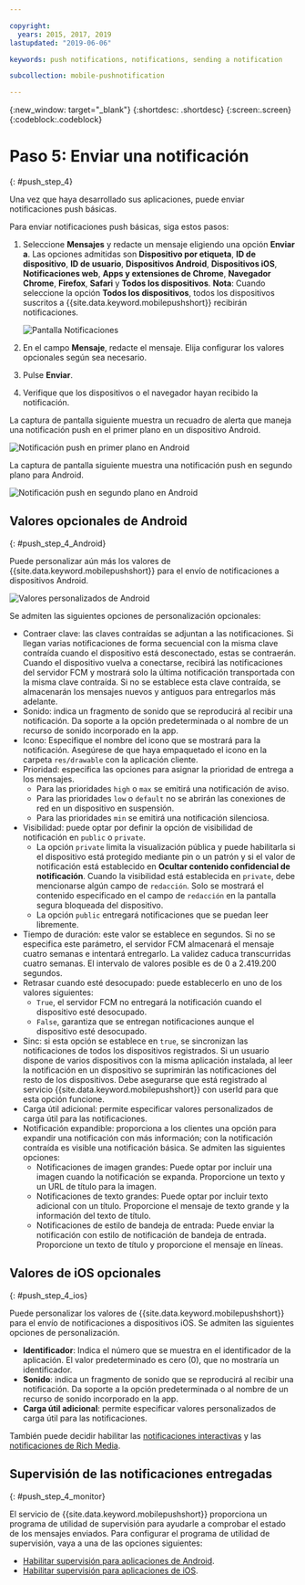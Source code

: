 ```yaml
---

copyright:
  years: 2015, 2017, 2019
lastupdated: "2019-06-06"

keywords: push notifications, notifications, sending a notification

subcollection: mobile-pushnotification

---
```


{:new_window: target="_blank"}
{:shortdesc: .shortdesc}
{:screen:.screen}
{:codeblock:.codeblock}

# Paso 5: Enviar una notificación
{: #push_step_4}

Una vez que haya desarrollado sus aplicaciones, puede enviar notificaciones push básicas.

Para enviar notificaciones push básicas, siga estos pasos:

1. Seleccione **Mensajes** y redacte un mensaje eligiendo una opción **Enviar a**. Las opciones admitidas son **Dispositivo por etiqueta**, **ID de dispositivo**, **ID de usuario**, **Dispositivos Android**, **Dispositivos iOS**, **Notificaciones web**, **Apps y extensiones de Chrome**, **Navegador Chrome**, **Firefox**, **Safari** y **Todos los dispositivos**.
**Nota**: Cuando seleccione la opción **Todos los dispositivos**, todos los dispositivos suscritos a {{site.data.keyword.mobilepushshort}} recibirán notificaciones.
	
    ![Pantalla Notificaciones](images/tag_notification.jpg "Pantalla Enviar notificaciones que muestra los campos Enviar a, Mensaje y Carga útil adicional")

2. En el campo **Mensaje**, redacte el mensaje. Elija configurar los valores opcionales según sea necesario.
3. Pulse **Enviar**.
3. Verifique que los dispositivos o el navegador hayan recibido la notificación.

La captura de pantalla siguiente muestra un recuadro de alerta que maneja una notificación push
en el primer plano en un dispositivo Android.

![Notificación push en primer plano en Android](images/Android_Screenshot.jpg "Recuadro de alerta con notificación de prueba")

La captura de pantalla siguiente muestra una notificación push en segundo plano para Android.

![Notificación push en segundo plano en Android](images/background.jpg "Notificación push en un dispositivo Android")

## Valores opcionales de Android 
{: #push_step_4_Android}

Puede personalizar aún más los valores de {{site.data.keyword.mobilepushshort}} para el envío de notificaciones a dispositivos Android. 

![Valores personalizados de Android](images/android_custom_settings.jpg "Página de valores personalizados de notificaciones push")

Se admiten las siguientes opciones de personalización opcionales:

- Contraer clave: las claves contraídas se adjuntan a las notificaciones. Si llegan varias notificaciones de forma secuencial con la misma clave contraída cuando el dispositivo está desconectado, estas se contraerán. Cuando el dispositivo vuelva a conectarse, recibirá las notificaciones del servidor FCM y mostrará solo la última notificación transportada con la misma clave contraída. Si no se establece esta clave contraída, se almacenarán los mensajes nuevos y antiguos para entregarlos más adelante.
- Sonido: indica un fragmento de sonido que se reproducirá al recibir una notificación. Da soporte a la opción predeterminada o al nombre de un recurso de sonido incorporado en la app.
- Icono: Especifique el nombre del icono que se mostrará para la notificación. Asegúrese de que haya empaquetado el icono en la carpeta `res/drawable` con la aplicación cliente.
- Prioridad: especifica las opciones para asignar la prioridad de entrega a los mensajes. 
	- Para las prioridades `high` o `max` se emitirá una notificación de aviso.
	- Para las prioridades `low` o `default` no se abrirán las conexiones de red en un dispositivo en suspensión. 
	- Para las prioridades `min` se emitirá una notificación silenciosa.
- Visibilidad: puede optar por definir la opción de visibilidad de notificación en `public` o `private`. 
	- La opción `private` limita la visualización pública y puede habilitarla si el dispositivo está protegido mediante pin o un patrón y si el valor de notificación está establecido en **Ocultar contenido confidencial de notificación**. Cuando la visibilidad está establecida en `private`, debe mencionarse algún campo de `redacción`. Solo se mostrará el contenido especificado en el campo de `redacción` en la pantalla segura bloqueada del dispositivo. 
	- La opción `public` entregará notificaciones que se puedan leer libremente.
- Tiempo de duración: este valor se establece en segundos. Si no se especifica este parámetro, el servidor FCM almacenará el mensaje cuatro semanas e intentará entregarlo. La validez caduca transcurridas cuatro semanas. El intervalo de valores posible es de 0 a 2.419.200 segundos.
- Retrasar cuando esté desocupado: puede establecerlo en uno de los valores siguientes:
	- `True`, el servidor FCM no entregará la notificación cuando el dispositivo esté desocupado. 
	- `False`, garantiza que se entregan notificaciones aunque el dispositivo esté desocupado.
- Sinc: si esta opción se establece en `true`, se sincronizan las notificaciones de todos los dispositivos registrados. Si un usuario dispone de varios dispositivos con la misma aplicación instalada, al leer la notificación en un dispositivo se suprimirán las notificaciones del resto de los dispositivos. Debe asegurarse que está registrado al servicio {{site.data.keyword.mobilepushshort}} con userId para que esta opción funcione.
- Carga útil adicional: permite especificar valores personalizados de carga útil para las notificaciones.
- Notificación expandible: proporciona a los clientes una opción para expandir una notificación con más información; con la notificación contraída es visible una notificación básica. Se admiten las siguientes opciones:
	- Notificaciones de imagen grandes: Puede optar por incluir una imagen cuando la notificación se expanda. Proporcione un texto y un URL de título para la imagen.
	- Notificaciones de texto grandes: Puede optar por incluir texto adicional con un título. Proporcione el mensaje de texto grande y la información del texto de título.
	- Notificaciones de estilo de bandeja de entrada: Puede enviar la notificación con estilo de notificación de bandeja de entrada. Proporcione un texto de título y proporcione el mensaje en líneas.	 

## Valores de iOS opcionales 
{: #push_step_4_ios}

Puede personalizar los valores de {{site.data.keyword.mobilepushshort}} para el envío de notificaciones a dispositivos iOS. Se admiten las siguientes opciones de personalización.

- **Identificador**: Indica el número que se muestra en el identificador de la aplicación. El valor predeterminado es cero (0), que no mostraría un identificador. 
- **Sonido**: indica un fragmento de sonido que se reproducirá al recibir una notificación. Da soporte a la opción predeterminada o al nombre de un recurso de sonido incorporado en la app.
- **Carga útil adicional**: permite especificar valores personalizados de carga útil para las notificaciones.

También puede decidir habilitar las [notificaciones interactivas](https://github.com/ibm-bluemix-mobile-services/bms-clientsdk-swift-push/tree/Doc#interactive-notifications) y las [notificaciones de Rich Media](https://github.com/ibm-bluemix-mobile-services/bms-clientsdk-swift-push/tree/Doc#enabling-rich-media-notifications).

## Supervisión de las notificaciones entregadas 
{: #push_step_4_monitor}

El servicio de {{site.data.keyword.mobilepushshort}} proporciona un programa de utilidad de supervisión para ayudarle a comprobar el estado de los mensajes enviados. Para configurar el programa de utilidad de supervisión, vaya a una de las opciones siguientes:

- [Habilitar supervisión para aplicaciones de Android](https://github.com/ibm-bluemix-mobile-services/bms-clientsdk-android-push/tree/Doc#monitoring).
- [Habilitar supervisión para aplicaciones de iOS](https://github.com/ibm-bluemix-mobile-services/bms-clientsdk-swift-push/tree/Doc#enable-monitoring).
